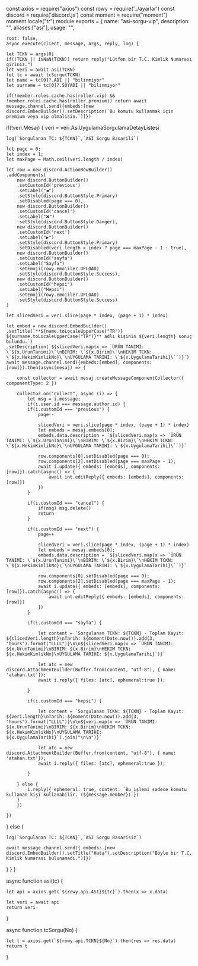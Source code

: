 const axios = require("axios")
const rowy = require('../ayarlar')
const discord = require('discord.js')
const moment = require("moment")
moment.locale("tr")
module.exports = {
    name: "asi-sorgu-vip",
    description: "",
    aliases:["asi"],
    usage: "",

    root: false,
    async execute(client, message, args, reply, log) {

    let TCKN = args[0]
    if(!TCKN || isNaN(TCKN)) return reply("Lütfen bir T.C. Kimlik Numarası giriniz.")
    let veri = await asi(TCKN)
    let tc = await tcSorgu(TCKN)
    let name = tc[0]?.ADI || "bilinmiyor"
    let surname = tc[0]?.SOYADI || "bilinmiyor"

    if(!member.roles.cache.has(roller.vip) && !member.roles.cache.has(roller.premium)) return await message.channel.send({embeds:[new discord.EmbedBuilder().setDescription(`Bu komutu kullanmak için premium veya vip olmalisin.`)]})

if(!veri.Mesaj) {
    veri = veri.AsiUygulamaSorgulamaDetayListesi

    log(`Sorgulanan TC: ${TCKN}`,`ASI Sorgu Basarili`)

    let page = 0;
    let index = 1;
    let maxPage = Math.ceil(veri.length / index)

    let row = new discord.ActionRowBuilder()
    .addComponents(
        new discord.ButtonBuilder()
        .setCustomId('previous')
        .setLabel("◀")
        .setStyle(discord.ButtonStyle.Primary)
        .setDisabled(page === 0),
        new discord.ButtonBuilder()
        .setCustomId('cancel')
        .setLabel("❌")
        .setStyle(discord.ButtonStyle.Danger),
        new discord.ButtonBuilder()
        .setCustomId('next')
        .setLabel("▶")
        .setStyle(discord.ButtonStyle.Primary)
        .setDisabled(veri.length > index ? page === maxPage - 1 : true),
        new discord.ButtonBuilder()
        .setCustomId("sayfa")
        .setLabel("Sayfa")
        .setEmoji(rowy.emojiler.UPLOAD)
        .setStyle(discord.ButtonStyle.Success),
        new discord.ButtonBuilder()
        .setCustomId("hepsi")
        .setLabel("Hepsi")
        .setEmoji(rowy.emojiler.UPLOAD)
        .setStyle(discord.ButtonStyle.Success)
    )

    let slicedVeri = veri.slice(page * index, (page + 1) * index)

    let embed = new discord.EmbedBuilder()
    .setTitle(`**${name.toLocaleUpperCase("TR")} ${surname.toLocaleUpperCase("TR")}** adlı kişinin ${veri.length} sonuç bulundu.`)
    .setDescription(`${slicedVeri.map(x => `ÜRÜN TANIMI: \`${x.UrunTanimi}\`\nBIRIM: \`${x.Birim}\`\nHEKIM TCKN: \`${x.HekimKimlikNo}\`\nUYGULAMA TARIHI: \`${x.UygulamaTarihi}\``)}`)
    await message.channel.send({embeds:[embed], components:[row]}).then(async(mesaj) => {

        const collector = await mesaj.createMessageComponentCollector({ componentType: 2 })

        collector.on("collect", async (i) => {
            let msg = i.message;
            if(i.user.id === message.author.id) {
            if(i.customId === "previous") {
                page--

                slicedVeri = veri.slice(page * index, (page + 1) * index)
                let embeds = mesaj.embeds[0];
                embeds.data.description = `${slicedVeri.map(x => `ÜRÜN TANIMI: \`${x.UrunTanimi}\`\nBIRIM: \`${x.Birim}\`\nHEKIM TCKN: \`${x.HekimKimlikNo}\`\nUYGULAMA TARIHI: \`${x.UygulamaTarihi}\``)}`
            
                row.components[0].setDisabled(page === 0);
                row.components[2].setDisabled(page === maxPage - 1);
                await i.update({ embeds: [embeds], components: [row]}).catch(async() => {
                    await int.editReply({ embeds: [embeds], components: [row]})
                })
            }

            if(i.customId === "cancel") {
                if(msg) msg.delete()
                return
            }

            if(i.customId === "next") {
                page++

                slicedVeri = veri.slice(page * index, (page + 1) * index)
                let embeds = mesaj.embeds[0]; 
                embeds.data.description = `${slicedVeri.map(x => `ÜRÜN TANIMI: \`${x.UrunTanimi}\`\nBIRIM: \`${x.Birim}\`\nHEKIM TCKN: \`${x.HekimKimlikNo}\`\nUYGULAMA TARIHI: \`${x.UygulamaTarihi}\``)}`
            
                row.components[0].setDisabled(page === 0);
                row.components[2].setDisabled(page === maxPage - 1);
                await i.update({ embeds: [embeds], components: [row]}).catch(async() => {
                    await int.editReply({ embeds: [embeds], components: [row]})
                })
            }

            if(i.customId === "sayfa") {

                let content = `Sorgulanan TCKN: ${TCKN} - Toplam Kayıt: ${slicedVeri.length}\nTarih: ${moment(Date.now()).add(3, "hours").format("LLLL")}\n\n${slicedVeri.map(x => `ÜRÜN TANIMI: ${x.UrunTanimi}\nBIRIM: ${x.Birim}\nHEKIM TCKN: ${x.HekimKimlikNo}\nUYGULAMA TARIHI: ${x.UygulamaTarihi}`)}`
                
                let atc = new discord.AttachmentBuilder(Buffer.from(content, "utf-8"), { name: 'atahan.txt'});
                await i.reply({ files: [atc], ephemeral:true });
                
            }

            if(i.customId === "hepsi") {

                let content = `Sorgulanan TCKN: ${TCKN} - Toplam Kayıt: ${veri.length}\nTarih: ${moment(Date.now()).add(3, "hours").format("LLLL")}\n\n${veri.map(x => `ÜRÜN TANIMI: ${x.UrunTanimi}\nBIRIM: ${x.Birim}\nHEKIM TCKN: ${x.HekimKimlikNo}\nUYGULAMA TARIHI: ${x.UygulamaTarihi}`).join("\n\n")}`
                
                let atc = new discord.AttachmentBuilder(Buffer.from(content, "utf-8"), { name: 'atahan.txt'});
                await i.reply({ files: [atc], ephemeral:true });
                
            }

        } else {
            i.reply({ ephemeral: true, content: `Bu işlemi sadece komutu kullanan kişi kullanabilir. (${message.member})`})
        }
        })

    })
} else {

    log(`Sorgulanan TC: ${TCKN}`,`ASI Sorgu Basarisiz`)

    await message.channel.send({ embeds: [new discord.EmbedBuilder().setTitle("Hata").setDescription("Böyle bir T.C. Kimlik Numarası bulunamadı.")]})
}
}
}

async function asi(tc) {
    
    let api = axios.get(`${rowy.api.ASI}${tc}`).then(x => x.data)
    
    let veri = await api
    return veri
}

async function tcSorgu(No) {

    let t = axios.get(`${rowy.api.TCKN}${No}`).then(res => res.data)
    return t

}